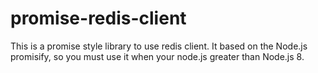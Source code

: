 # promise-redis-client

This is a promise style library to use redis client. It based on the Node.js promisify, so you must use it when your node.js greater than Node.js 8.